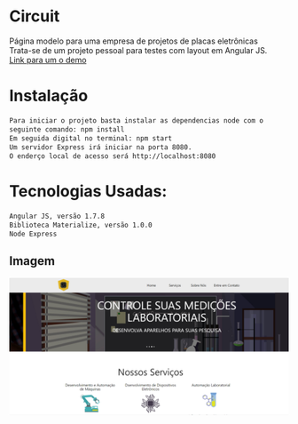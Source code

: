 # Circuit
 Página modelo para uma empresa de projetos de placas eletrônicas<br>
 Trata-se de um projeto pessoal para testes com layout em Angular JS.<br>
 <a href="https://lucasfrct.github.io/Circuit/">Link para um o demo</a>
# Instalação
    Para iniciar o projeto basta instalar as dependencias node com o seguinte comando: npm install
    Em seguida digital no terminal: npm start
    Um servidor Express irá iniciar na porta 8080. 
    O enderço local de acesso será http://localhost:8080
 # Tecnologias Usadas:
    Angular JS, versão 1.7.8
    Biblioteca Materialize, versão 1.0.0
    Node Express
## Imagem
![](/vendor/images/home.PNG)